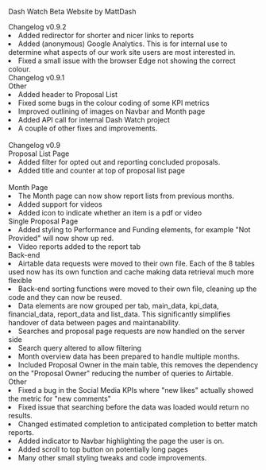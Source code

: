 Dash Watch Beta Website by MattDash
            <div className="aboutHeader">Changelog v0.9.2</div>
            <li>Added redirector for shorter and nicer links to reports</li>
            <li>Added (anonymous) Google Analytics. This is for internal use to determine what aspects of our work site users are most interested in.</li>
            <li>Fixed a small issue with the browser Edge not showing the correct colour.</li>
            <div className="aboutHeader">Changelog v0.9.1</div>
            Other
            <li>Added header to Proposal List</li>
            <li>Fixed some bugs in the colour coding of some KPI metrics</li>
            <li>Improved outlining of images on Navbar and Month page</li>
            <li>Added API call for internal Dash Watch project</li>
            <li>A couple of other fixes and improvements.</li>
            <br>
            <div className="aboutHeader">Changelog v0.9</div>
            Proposal List Page
            <li>Added filter for opted out and reporting concluded proposals.</li>
            <li>Added title and counter at top of proposal list page</li>            
            Month Page
            <li>The Month page can now show report lists from previous months.</li>
            <li>Added support for videos</li>
            <li>Added icon to indicate whether an item is a pdf or video</li>
            Single Proposal Page
            <li>Added styling to Performance and Funding elements, for example "Not Provided" will now show up red.</li>
            <li>Video reports added to the report tab</li>
            Back-end
            <li>Airtable data requests were moved to their own file. Each of the 8 tables used now has its own function and cache making data retrieval much more flexible</li>
            <li>Back-end sorting functions were moved to their own file, cleaning up the code and they can now be reused.</li>
            <li>Data elements are now grouped per tab, main_data, kpi_data, financial_data, report_data and list_data. This significantly simplifies handover of data between pages and maintanability.</li>
            <li>Searches and proposal page requests are now handled on the server side</li>
            <li>Search query altered to allow filtering</li>
            <li>Month overview data has been prepared to handle multiple months.</li>
            <li>Included Proposal Owner in the main table, this removes the dependency on the "Proposal Owner" reducing the number of queries to Airtable.</li>
            Other
            <li>Fixed a bug in the Social Media KPIs where "new likes" actually showed the metric for "new comments"</li>
            <li>Fixed issue that searching before the data was loaded would return no results.</li>
            <li>Changed estimated completion to anticipated completion to better match reports.</li>
            <li>Added indicator to Navbar highlighting the page the user is on.</li>
            <li>Added scroll to top button on potentially long pages</li>
            <li>Many other small styling tweaks and code improvements.</li>
            <br>
